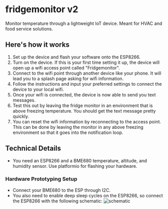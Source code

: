 # fridgemonitor v2
Monitor temperature through a lightweight IoT device. Meant for HVAC and food service solutions. 


## Here's how it works
1. Set up the device and flash your software onto the ESP8266. 
2. Turn on the device. If this is your first time setting it up, the device will open up a wifi access point called "Fridgemonitor".
3. Connect to the wifi point through another device like your phone. It will lead you to a splash page asking for wifi information.
4. Follow the instructions and input your preferred settings to connect the device to your local wifi.
5. Once your wifi is connected, the device is now able to send you text messages.
6. Test this out by leaving the fridge monitor in an environment that is above freezing temperature. You should get the text message pretty quickly.
7. You can reset the wifi information by reconnecting to the access point. This can be done by leaving the monitor in any above freezing environment so that it goes into the notification loop.


## Technical Details
- You need an ESP8266 and a BME680 temperature, altitude, and humidity sensor. Use platformio for flashing your hardware.

### Hardware Prototyping Setup
- Connect your BME680 to the ESP through I2C. 
- You also need to enable deep sleep cycles on the ESP8266, so connect the ESP8266 with the following schematic:
![schematic](https://i0.wp.com/randomnerdtutorials.com/wp-content/uploads/2017/10/esp-12.png?w=609&ssl=1)

